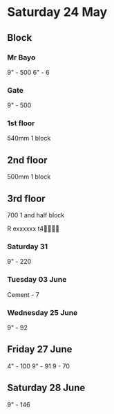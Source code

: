 # Saturday 24 May
## Block
### Mr Bayo 
9" - 500
6" - 6

### Gate 
9" - 500



### 1st floor 
540mm 1 block 

## 2nd floor
500mm 1 block

## 3rd floor 
700 1 and half block

R exxxxxx t4🤥🤥🤥😌


### Saturday 31
9" - 220


### Tuesday 03 June 
Cement - 7


### Wednesday 25 June
9" - 92

## Friday 27 June 
4" - 100
9" - 91
9 - 70
## Saturday 28 June 
9" - 146
